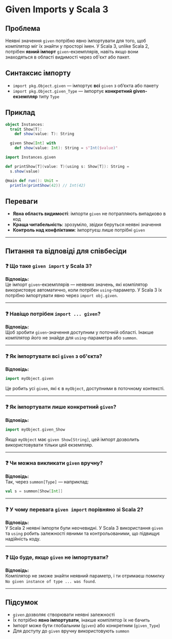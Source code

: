 # Given Imports у Scala 3

## Проблема

Неявні значення `given` потрібно явно імпортувати для того, щоб компілятор міг їх знайти у просторі імен. У Scala 3, unlike Scala 2, потрібен **явний імпорт** `given`-екземплярів, навіть якщо вони знаходяться в області видимості через об'єкт або пакет.

## Синтаксис імпорту

- `import pkg.Object.given` — імпортує **всі** `given` з об’єкта або пакету
- `import pkg.Object.given_Type` — імпортує **конкретний given-екземпляр** типу `Type`

## Приклад

~~~scala
object Instances:
  trait Show[T]:
    def show(value: T): String

  given Show[Int] with
    def show(value: Int): String = s"Int($value)"

import Instances.given

def printShow[T](value: T)(using s: Show[T]): String =
  s.show(value)

@main def run(): Unit =
  println(printShow(42)) // Int(42)
~~~

## Переваги

- **Явна область видимості**: імпорти `given` не потрапляють випадково в код
- **Краща читабельність**: зрозуміло, звідки беруться неявні значення
- **Контроль над конфліктами**: імпортуєш лише потрібні `given`

---

## Питання та відповіді для співбесіди

### ❓ Що таке `given import` у Scala 3?

**Відповідь:**  
Це імпорт `given`-екземплярів — неявних значень, які компілятор використовує автоматично, коли потрібен `using`-параметр. У Scala 3 їх потрібно імпортувати явно через `import obj.given`.

---

### ❓ Навіщо потрібен `import ... given`?

**Відповідь:**  
Щоб зробити `given`-значення доступним у поточній області. Інакше компілятор його не знайде для `using`-параметра або `summon`.

---

### ❓ Як імпортувати всі `given` з об'єкта?

**Відповідь:**
~~~scala
import myObject.given
~~~

Це робить усі `given`, які є в `myObject`, доступними в поточному контексті.

---

### ❓ Як імпортувати лише конкретний `given`?

**Відповідь:**
~~~scala
import myObject.given_Show
~~~

Якщо `myObject` має `given Show[String]`, цей імпорт дозволить використовувати тільки цей екземпляр.

---

### ❓ Чи можна викликати `given` вручну?

**Відповідь:**  
Так, через `summon[Type]` — наприклад:

~~~scala
val s = summon[Show[Int]]
~~~

---

### ❓ У чому перевага `given import` порівняно зі Scala 2?

**Відповідь:**  
У Scala 2 неявні імпорти були неочевидні. У Scala 3 використання `given` та `using` робить залежності явними та контрольованими, що підвищує надійність коду.

---

### ❓ Що буде, якщо `given` не імпортувати?

**Відповідь:**  
Компiлятор не зможе знайти неявний параметр, і ти отримаєш помилку `No given instance of type ... was found`.

---

## Підсумок

- `given` дозволяє створювати неявні залежності
- Їх потрібно **явно імпортувати**, інакше компілятор їх не бачить
- Імпорт може бути глобальним (`given`) або конкретним (`given_Type`)
- Для доступу до `given` вручну використовують `summon`

